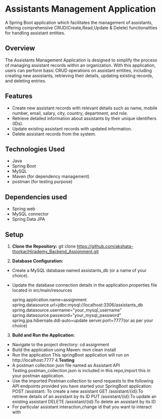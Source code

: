 # Assistants Management Application
A Spring Boot application which facilitates the management of assistants, offering comprehensive CRUD(Create,Read,Update & Delete) functionalities for handling assistant entities.

## Overview

The Assistants Management Application is designed to simplify the process of managing assistant records within an organization. With this application, users can perform basic CRUD operations on assistant entities, including creating new assistants, retrieving their details, updating existing records, and deleting entries.

## Features

- Create new assistant records with relevant details such as name, mobile number, email, salary, city, country, department, and role.
- Retrieve detailed information about assistants by their unique identifiers (IDs).
- Update existing assistant records with updated information.
- Delete assistant records from the system.

## Technologies Used

- Java
- Spring Boot
- MySQL
- Maven (for dependency management)
- postman (for testing purpose)

## Dependencies used

- Spring web
- MySQL connector
- Spring Data JPA

## Setup

1. **Clone the Repository:**
git clone https://github.com/akshata-thorkar/Hirademy_Backend_Assignment.git

2. **Database Configuration:**

- Create a MySQL database named assistants_db (or a name of your choice).
- Update the database connection details in the application.properties file located in src/main/resources
  
  spring.application.name=assignment
  spring.datasource.url=jdbc:mysql://localhost:3306/assistants_db
  spring.datasource.username="your_mysql_username"
  spring.datasource.password="your_mysql_password"
  spring.jpa.hibernate.ddl-auto=update
  server.port=7777(or as per your choice)

3. **Build and Run the Application:**
 - Navigate to the project directory:
   cd assignment
 - Build the application using Maven:
   mvn clean install
 - Run the application
   This springBoot application will run on http://localhost:7777
4.**Testing**
  - A postman collection json file named as Assistant API Testing.postman_collection.json is included in this repo,import this in your postman application.
  - Use the imported Postman collection to send requests to the following API endpoints provided you have started your SpringBoot application:
    POST /assistant: To create a new assistant
    GET  /assistant/{id}:To retrieve details of an assistant by its ID
    PUT  /assistant/{id}:To update an existing assistant
    DELETE  /assistant/{id}:To delete an assistant by its ID
  - For particular assistant interaction,change id that you want to interact with
     





